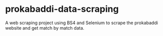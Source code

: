 # prokabaddi-data-scraping
A web scraping project using BS4 and Selenium to scrape the prokabaddi website and get match by match data.
